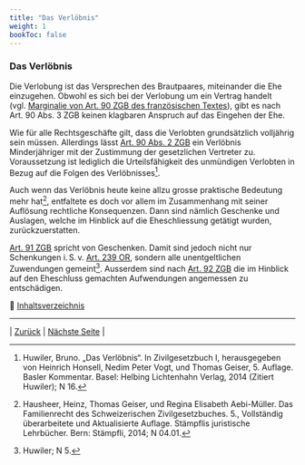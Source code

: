 ```yaml
---
title: "Das Verlöbnis"
weight: 1
bookToc: false
---
```


### Das Verlöbnis

Die Verlobung ist das Versprechen des Brautpaares, miteinander die Ehe
einzugehen. Obwohl es sich bei der Verlobung um ein Vertrag handelt
(vgl. [Marginalie von Art. 90 ZGB des französischen Textes](https://www.fedlex.admin.ch/eli/cc/24/233_245_233/fr#book_2/part_1/tit_3/chap_I/lvl_A)), gibt es nach
Art. 90 Abs. 3 ZGB keinen klagbaren Anspruch auf das Eingehen der Ehe.

Wie für alle Rechtsgeschäfte gilt, dass die Verlobten grundsätzlich
volljährig sein müssen. Allerdings lässt [Art. 90 Abs. 2 ZGB](https://www.fedlex.admin.ch/eli/cc/24/233_245_233/de#art_90) ein
Verlöbnis Minderjähriger mit der Zustimmung der gesetzlichen Vertreter
zu. Voraussetzung ist lediglich die Urteilsfähigkeit des unmündigen
Verlobten in Bezug auf die Folgen des Verlöbnisses[^1].

Auch wenn das Verlöbnis heute keine allzu grosse praktische Bedeutung
mehr hat[^2], entfaltete es doch vor allem im Zusammenhang mit seiner
Auflösung rechtliche Konsequenzen. Dann sind nämlich Geschenke und
Auslagen, welche im Hinblick auf die Eheschliessung getätigt wurden,
zurückzuerstatten.

[Art. 91 ZGB](https://www.fedlex.admin.ch/eli/cc/24/233_245_233/de#art_91) spricht von Geschenken. Damit sind jedoch nicht nur
Schenkungen i. S. v. [Art. 239 OR](https://www.fedlex.admin.ch/eli/cc/27/317_321_377/de#art_239), sondern alle unentgeltlichen
Zuwendungen gemeint[^3]. Ausserdem sind nach [Art. 92 ZGB](https://www.fedlex.admin.ch/eli/cc/24/233_245_233/de#art_92) die im Hinblick
auf den Eheschluss gemachten Aufwendungen angemessen zu entschädigen.

:bookmark_tabs: [Inhaltsverzeichnis](../index)

---

[^1]: Huwiler, Bruno. „Das Verlöbnis“. In Zivilgesetzbuch I,
    herausgegeben von Heinrich Honsell, Nedim Peter Vogt, und Thomas
    Geiser, 5. Auflage. Basler Kommentar. Basel: Helbing Lichtenhahn
    Verlag, 2014 (Zitiert Huwiler); N 16.

[^2]: Hausheer, Heinz, Thomas Geiser, und Regina Elisabeth Aebi-Müller. Das Familienrecht des Schweizerischen Zivilgesetzbuches. 5., Vollständig überarbeitete und Aktualisierte Auflage. Stämpflis juristische Lehrbücher. Bern: Stämpfli, 2014; N 04.01.

[^3]: Huwiler; N 5.

| [Zurück](../index) | [Nächste Seite](eheschliessung) |
